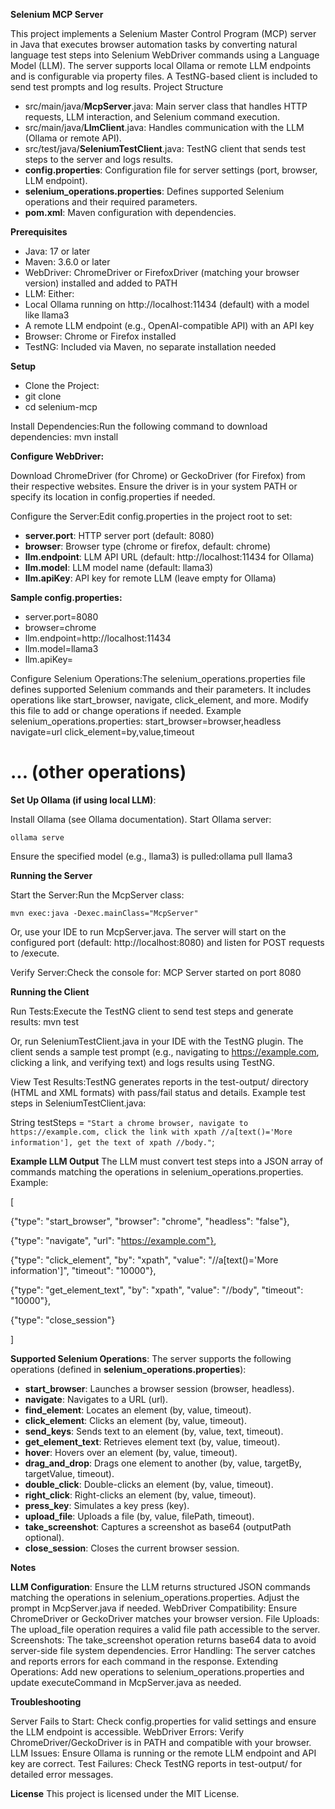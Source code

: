 **Selenium MCP Server**

This project implements a Selenium Master Control Program (MCP) server in Java that executes browser automation tasks by converting natural language test steps into Selenium WebDriver commands using a Language Model (LLM). The server supports local Ollama or remote LLM endpoints and is configurable via property files. A TestNG-based client is included to send test prompts and log results.
Project Structure

* src/main/java/**McpServer**.java: Main server class that handles HTTP requests, LLM interaction, and Selenium command execution.
* src/main/java/**LlmClient**.java: Handles communication with the LLM (Ollama or remote API).
* src/test/java/**SeleniumTestClient**.java: TestNG client that sends test steps to the server and logs results.
* **config.properties**: Configuration file for server settings (port, browser, LLM endpoint).
* **selenium_operations.properties**: Defines supported Selenium operations and their required parameters.
* **pom.xml**: Maven configuration with dependencies.

**Prerequisites**

* Java: 17 or later
* Maven: 3.6.0 or later
* WebDriver: ChromeDriver or FirefoxDriver (matching your browser version) installed and added to PATH
* LLM: Either:
* Local Ollama running on http://localhost:11434 (default) with a model like llama3
* A remote LLM endpoint (e.g., OpenAI-compatible API) with an API key
* Browser: Chrome or Firefox installed
* TestNG: Included via Maven, no separate installation needed

**Setup**

* Clone the Project:
* git clone <repository-url>
* cd selenium-mcp


Install Dependencies:Run the following command to download dependencies:
mvn install


**Configure WebDriver:**

Download ChromeDriver (for Chrome) or GeckoDriver (for Firefox) from their respective websites.
Ensure the driver is in your system PATH or specify its location in config.properties if needed.


Configure the Server:Edit config.properties in the project root to set:

* **server.port**: HTTP server port (default: 8080)
* **browser**: Browser type (chrome or firefox, default: chrome)
* **llm.endpoint**: LLM API URL (default: http://localhost:11434 for Ollama)
* **llm.model**: LLM model name (default: llama3)
* **llm.apiKey**: API key for remote LLM (leave empty for Ollama)


**Sample config.properties:**
* server.port=8080
* browser=chrome
* llm.endpoint=http://localhost:11434
* llm.model=llama3
* llm.apiKey=


Configure Selenium Operations:The selenium_operations.properties file defines supported Selenium commands and their parameters. It includes operations like start_browser, navigate, click_element, and more. Modify this file to add or change operations if needed.
Example selenium_operations.properties:
start_browser=browser,headless
navigate=url
click_element=by,value,timeout

# ... (other operations)

**Set Up Ollama (if using local LLM)**:

Install Ollama (see Ollama documentation).
Start Ollama server:

`ollama serve`

Ensure the specified model (e.g., llama3) is pulled:ollama pull llama3

**Running the Server**

Start the Server:Run the McpServer class:

`mvn exec:java -Dexec.mainClass="McpServer"`

Or, use your IDE to run McpServer.java.
The server will start on the configured port (default: http://localhost:8080) and listen for POST requests to /execute.

Verify Server:Check the console for:
MCP Server started on port 8080


**Running the Client**

Run Tests:Execute the TestNG client to send test steps and generate results:
mvn test

Or, run SeleniumTestClient.java in your IDE with the TestNG plugin.
The client sends a sample test prompt (e.g., navigating to https://example.com, clicking a link, and verifying text) and logs results using TestNG.

View Test Results:TestNG generates reports in the test-output/ directory (HTML and XML formats) with pass/fail status and details.
Example test steps in SeleniumTestClient.java:

String testSteps = `"Start a chrome browser, navigate to https://example.com, click the link with xpath //a[text()='More information'], get the text of xpath //body."`;

**Example LLM Output**
The LLM must convert test steps into a JSON array of commands matching the operations in selenium_operations.properties. Example:

[

{"type": "start_browser", "browser": "chrome", "headless": "false"},

{"type": "navigate", "url": "https://example.com"},

{"type": "click_element", "by": "xpath", "value": "//a[text()='More information']", "timeout": "10000"},

{"type": "get_element_text", "by": "xpath", "value": "//body", "timeout": "10000"},

{"type": "close_session"}

]

**Supported Selenium Operations**:
The server supports the following operations (defined in **selenium_operations.properties**):

* **start_browser**: Launches a browser session (browser, headless).
* **navigate**: Navigates to a URL (url).
* **find_element**: Locates an element (by, value, timeout).
* **click_element**: Clicks an element (by, value, timeout).
* **send_keys**: Sends text to an element (by, value, text, timeout).
* **get_element_text**: Retrieves element text (by, value, timeout).
* **hover**: Hovers over an element (by, value, timeout).
* **drag_and_drop**: Drags one element to another (by, value, targetBy, targetValue, timeout).
* **double_click**: Double-clicks an element (by, value, timeout).
* **right_click**: Right-clicks an element (by, value, timeout).
* **press_key**: Simulates a key press (key).
* **upload_file**: Uploads a file (by, value, filePath, timeout).
* **take_screenshot**: Captures a screenshot as base64 (outputPath optional).
* **close_session**: Closes the current browser session.

**Notes**

**LLM Configuration**: Ensure the LLM returns structured JSON commands matching the operations in selenium_operations.properties. Adjust the prompt in McpServer.java if needed.
WebDriver Compatibility: Ensure ChromeDriver or GeckoDriver matches your browser version.
File Uploads: The upload_file operation requires a valid file path accessible to the server.
Screenshots: The take_screenshot operation returns base64 data to avoid server-side file system dependencies.
Error Handling: The server catches and reports errors for each command in the response.
Extending Operations: Add new operations to selenium_operations.properties and update executeCommand in McpServer.java as needed.

**Troubleshooting**

Server Fails to Start: Check config.properties for valid settings and ensure the LLM endpoint is accessible.
WebDriver Errors: Verify ChromeDriver/GeckoDriver is in PATH and compatible with your browser.
LLM Issues: Ensure Ollama is running or the remote LLM endpoint and API key are correct.
Test Failures: Check TestNG reports in test-output/ for detailed error messages.

**License**
This project is licensed under the MIT License.
